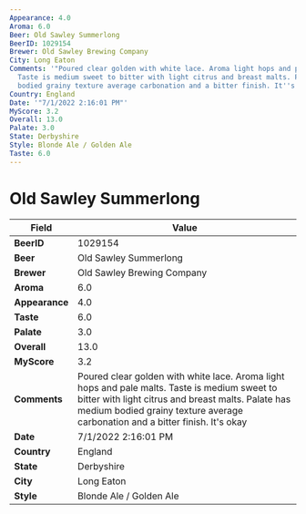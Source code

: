 ```yaml
---
Appearance: 4.0
Aroma: 6.0
Beer: Old Sawley Summerlong
BeerID: 1029154
Brewer: Old Sawley Brewing Company
City: Long Eaton
Comments: '"Poured clear golden with white lace. Aroma light hops and pale malts.
  Taste is medium sweet to bitter with light citrus and breast malts. Palate has medium
  bodied grainy texture average carbonation and a bitter finish. It''s okay "'
Country: England
Date: '"7/1/2022 2:16:01 PM"'
MyScore: 3.2
Overall: 13.0
Palate: 3.0
State: Derbyshire
Style: Blonde Ale / Golden Ale
Taste: 6.0
---
```


# Old Sawley Summerlong

| Field         | Value |
|---------------|-------|
| **BeerID** | 1029154 |
| **Beer** | Old Sawley Summerlong |
| **Brewer** | Old Sawley Brewing Company |
| **Aroma** | 6.0 |
| **Appearance** | 4.0 |
| **Taste** | 6.0 |
| **Palate** | 3.0 |
| **Overall** | 13.0 |
| **MyScore** | 3.2 |
| **Comments** | Poured clear golden with white lace. Aroma light hops and pale malts. Taste is medium sweet to bitter with light citrus and breast malts. Palate has medium bodied grainy texture average carbonation and a bitter finish. It's okay  |
| **Date** | 7/1/2022 2:16:01 PM |
| **Country** | England |
| **State** | Derbyshire |
| **City** | Long Eaton |
| **Style** | Blonde Ale / Golden Ale |

